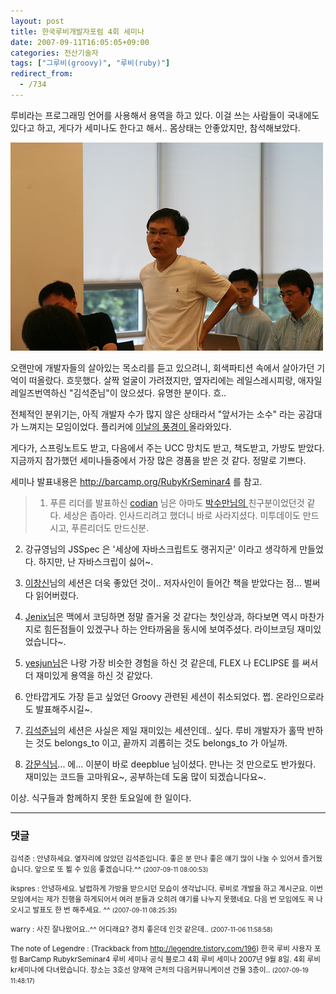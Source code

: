 ```yaml
---
layout: post
title: 한국루비개발자포럼 4회 세미나
date: 2007-09-11T16:05:05+09:00
categories: 전산기술자
tags: ["그루비(groovy)", "루비(ruby)"]
redirect_from:
  - /734
---
```


루비라는 프로그래밍 언어를 사용해서 용역을 하고 있다. 이걸 쓰는 사람들이 국내에도 있다고 하고, 게다가 세미나도 한다고 해서.. 몸상태는 안좋았지만, 참석해보았다.

![ ](/assets/media/uploads_1_ik0.jpg)

오랜만에 개발자들의 살아있는 목소리를 듣고 있으려니, 회색파티션 속에서 살아가던 기억이 떠올랐다. 흐뭇했다. 살짝 얼굴이 가려졌지만, 옆자리에는 레일스레시피랑, 애자일레일즈번역하신 "김석준님"이 앉으셨다. 유명한 분이다. 흐..

전체적인 분위기는, 아직 개발자 수가 많지 않은 상태라서 "앞서가는 소수" 라는 공감대가 느껴지는 모임이었다. 플리커에 <a href="http://www.flickr.com/photos/46272317@N00/sets/72157601923003188/" target="_blank">이날의 풍경이 </a>올라와있다.

게다가, 스프링노트도 받고, 다음에서 주는 UCC 망치도 받고, 책도받고, 가방도 받았다. 지금까지 참가했던 세미나들중에서 가장 많은 경품을 받은 것 같다. 정말로 기쁘다.

세미나 발표내용은 <a href="http://barcamp.org/RubyKrSeminar4" target="_blank">http://barcamp.org/RubyKrSeminar4</a> 를 참고.

> 1. 푸른 리더를 발표하신 <a href="http://me2day.net/codian" target="_blank">codian</a> 님은 아마도 <a href="http://sumanpark.com/blog" target="_blank">박수만님의 </a>친구분이었던것 같다. 세상은 좁아라. 인사드리려고 했더니 바로 사라지셨다. 미투데이도 만드시고, 푸른리더도 만드신분.

2. 강규영님의 JSSpec 은 '세상에 자바스크립트도 랭귀지군' 이라고 생각하게 만들었다. 하지만, 난 자바스크립이 싫어~.

3. <a href="http://www.iasandcb.pe.kr/blog2/" target="_blank">이창신</a>님의 세션은 더욱 좋았던 것이.. 저자사인이 들어간 책을 받았다는 점... 벌써 다 읽어버렸다.

4. <a href="http://jinhyung.org/" target="_blank">Jenix님</a>은 맥에서 코딩하면 정말 즐거울 것 같다는 첫인상과, 하다보면 역시 마찬가지로 힘든점들이 있겠구나 하는 안타까움을 동시에 보여주셨다. 라이브코딩 재미있었습니다~.

5. <a href="http://web.mac.com/yesjun/%EC%82%AC%EC%9D%B4%ED%8A%B8/Blog/%EA%B2%8C%EC%8B%9C%EB%AC%BC/2007/9/9_Rails%E1%84%8B%E1%85%B4_REST_%E1%84%89%E1%85%A5%E1%84%87%E1%85%B5%E1%84%89%E1%85%B3.html" target="_blank">yesjun님</a>은 나랑 가장 비슷한 경험을 하신 것 같은데, FLEX 나 ECLIPSE 를 써서 더 재미있게 용역을 하신 것 같았다.

6. 안타깝게도 가장 듣고 싶었던 Groovy 관련된 세션이 취소되었다. 쩝. 온라인으로라도 발표해주시길~.

7. <a href="http://thinkr.egloos.com/1464312" target="_blank">김석준님</a>의 세션은 사실은 제일 재미있는 세션인데.. 싶다. 루비 개발자가 홀딱 반하는 것도 belongs_to 이고, 끝까지 괴롭히는 것도 belongs_to 가 아닐까.

8. <a href="http://myruby.net/pages/461179" target="_blank">강문식님</a>... 에... 이분이 바로 deepblue 님이셨다. 만나는 것 만으로도 반가웠다. 재미있는 코드들 고마워요~, 공부하는데 도움 많이 되겠습니다요~.

이상. 식구들과 함께하지 못한 토요일에 한 일이다.



* * *

### 댓글



<!--- cmt:1111 --->
<!--- mail: --->
<!--- parent:0 --->

<small class=comment>김석준 : 안녕하세요. 옆자리에 앉았던 김석준입니다. 좋은 분 만나 좋은 얘기 많이 나눌 수 있어서 즐거웠습니다. 앞으로 또 뵐 수 있음 좋겠습니다.^^ <small>(2007-09-11 08:00:53)</small></small>


<!--- cmt:1112 --->
<!--- mail: --->
<!--- parent:0 --->

<small class=comment>ikspres : 안녕하세요. 날렵하게 가방을 받으시던 모습이 생각납니다. 루비로 개발을 하고 계시군요. 이번 모임에서는 제가 진행을 하게되어서 여러 분들과 오히려 얘기를 나누지 못했네요. 다음 번 모임에도 꼭 나오시고 발표도 한 번 해주세요. ^^ <small>(2007-09-11 08:25:35)</small></small>


<!--- cmt:1113 --->
<!--- mail: --->
<!--- parent:0 --->

<small class=comment>warry : 사진 잘나왔어요..^^ 어디래요? 경치 좋은데 인것 같은데.. <small>(2007-11-06 11:58:58)</small></small>


<!--- cmt:1114 --->
<!--- mail: --->
<!--- parent:0 --->

<small class=comment>The note of Legendre : <!-- ping:1114 ---> (Trackback from <a href='http://legendre.tistory.com/196'>http://legendre.tistory.com/196</a>) 한국 루비 사용자 포럼 BarCamp RubykrSeminar4 루비 세미나 공식 블로그 4회 루비 세미나 2007년 9월 8일. 4회 루비kr세미나에 다녀왔습니다. 장소는 3호선 양재역 근처의 다음커뮤니케이션 건물 3층이.. <small>(2007-09-19 11:48:17)</small></small>

